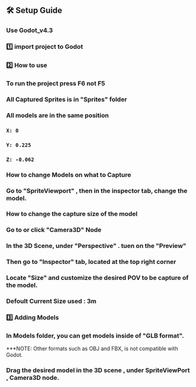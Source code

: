 ## 🛠️ **Setup Guide**

### Use Godot_v4.3

### 1️⃣ import project to Godot

### 2️⃣ How to use
### To run the project press F6 not F5
### All Captured Sprites is in "Sprites" folder
### All models are in the same position
###  `X: 0`
###  `Y: 0.225`
###  `Z: -0.062`

### How to change Models on what to Capture 
### Go to "SpriteViewport" , then in the inspector tab, change the model.

### How to change the capture size of the model  
### Go to or click "Camera3D" Node
### In the 3D Scene, under "Perspective" . tuen on the "Preview"
### Then go to "Inspector" tab, located at the top right corner 
### Locate "Size" and customize the desired POV to be capture of the model. 
### Defoult Current Size used : 3m

### 3️⃣ Adding Models
### In Models folder, you can get models inside of "GLB format".
***NOTE: Other formats such as OBJ and FBX, is not compatible with Godot.
### Drag the desired model in the 3D scene , under SpriteViewPort , Camera3D node. 





